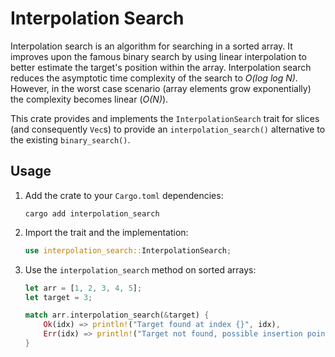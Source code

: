 # Interpolation Search

Interpolation search is an algorithm for searching in a sorted array. It improves upon the famous binary search by using linear interpolation to better estimate the target's position within the array. Interpolation search reduces the asymptotic time complexity of the search to _O(log log N)_. However, in the worst case scenario (array elements grow exponentially) the complexity becomes linear (_O(N)_).

This crate provides and implements the `InterpolationSearch` trait for slices (and consequently `Vec`s) to provide an `interpolation_search()` alternative to the existing `binary_search()`.

## Usage

1.  Add the crate to your `Cargo.toml` dependencies:

    ```
    cargo add interpolation_search
    ```

2.  Import the trait and the implementation:

    ```rust
    use interpolation_search::InterpolationSearch;
    ```

3.  Use the `interpolation_search` method on sorted arrays:

    ```rust
    let arr = [1, 2, 3, 4, 5];
    let target = 3;

    match arr.interpolation_search(&target) {
        Ok(idx) => println!("Target found at index {}", idx),
        Err(idx) => println!("Target not found, possible insertion point: {}", idx),
    }
    ```
